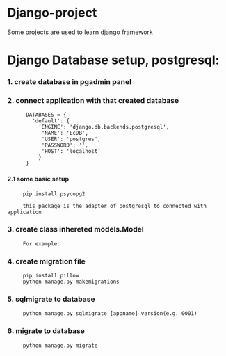 # Django-project
Some projects are used to learn django framework

# Django Database setup, postgresql:
  ### 1. create database in pgadmin panel
  ### 2. connect application with that created database
          DATABASES = {
            'default': {
              'ENGINE': 'django.db.backends.postgresql',
               'NAME': 'EcDB',
               'USER': 'postgres',
               'PASSWORD': '',
               'HOST': 'localhost'
              }
          }
  #### 2.1 some basic setup
         pip install psycopg2
         
         this package is the adapter of postgresql to connected with application
  ### 3. create class inhereted models.Model 
         For example: 
  ### 4. create migration file
         pip install pillow
         python manage.py makemigrations
  ### 5. sqlmigrate to database
         python manage.py sqlmigrate [appname] version(e.g. 0001)
  ### 6. migrate to database
         python manage.py migrate
